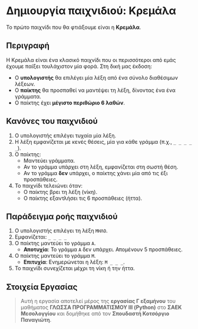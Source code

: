 # Δημιουργία παιχνιδιού: Κρεμάλα

Το πρώτο παιχνίδι που θα φτιάξουμε είναι η **Κρεμάλα**. 

## Περιγραφή

Η Κρεμάλα είναι ένα κλασικό παιχνίδι που οι περισσότεροι από εμάς έχουμε παίξει τουλάχιστον μία φορά. Στη δική μας έκδοση:

- Ο **υπολογιστής** θα επιλέγει μία λέξη από ένα σύνολο διαθέσιμων λέξεων.
- Ο **παίκτης** θα προσπαθεί να μαντέψει τη λέξη, δίνοντας ένα ένα γράμματα.
- Ο παίκτης έχει **μέγιστο περιθώριο 6 λαθών**.

## Κανόνες του παιχνιδιού

1. Ο υπολογιστής επιλέγει τυχαία μία λέξη.
2. Η λέξη εμφανίζεται με κενές θέσεις, μία για κάθε γράμμα (π.χ., `_ _ _ _ _`).
3. Ο παίκτης:
   - Μαντεύει γράμματα.
   - Αν το γράμμα υπάρχει στη λέξη, εμφανίζεται στη σωστή θέση.
   - Αν το γράμμα **δεν** υπάρχει, ο παίκτης χάνει μία από τις έξι προσπάθειες.
4. Το παιχνίδι τελειώνει όταν:
   - Ο παίκτης βρει τη λέξη (νίκη).
   - Ο παίκτης εξαντλήσει τις 6 προσπάθειες (ήττα).

## Παράδειγμα ροής παιχνιδιού

1. Ο υπολογιστής επιλέγει τη λέξη `ΜΗΛΟ`.
2. Εμφανίζεται: `_ _ _ _`
3. Ο παίκτης μαντεύει το γράμμα `Α`. 
   - **Αποτυχία**: Το γράμμα `Α` δεν υπάρχει. Απομένουν 5 προσπάθειες.
4. Ο παίκτης μαντεύει το γράμμα `Μ`. 
   - **Επιτυχία**: Ενημερώνεται η λέξη: `Μ _ _ _`.
5. Το παιχνίδι συνεχίζεται μέχρι τη νίκη ή την ήττα.

## Στοιχεία Εργασίας

> Αυτή η εργασία αποτελεί μέρος της **εργασίας Γ εξαμήνου** του μαθήματος **ΓΛΩΣΣΑ ΠΡΟΓΡΑΜΜΑΤΙΣΜΟΥ ΙΙΙ (Python)** στο **ΣΑΕΚ Μεσολογγίου** και δομήθηκε από τον **Σπουδαστή Κοτσόργιο Παναγιώτη**.


